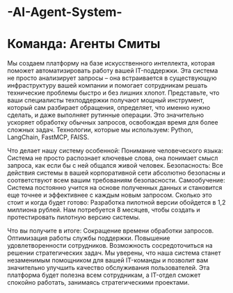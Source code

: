 # -AI-Agent-System-
# Команда: Агенты Смиты

Мы создаем платформу на базе искусственного интеллекта, которая поможет автоматизировать работу вашей IT-поддержки. Эта система не просто анализирует запросы – она встраивается в существующую инфраструктуру вашей компании и помогает сотрудникам решать технические проблемы быстро и без лишних хлопот.
Представьте, что ваши специалисты техподдержки получают мощный инструмент, который сам разбирает обращения, определяет, что именно нужно сделать, и даже выполняет рутинные операции. Это значительно ускоряет обработку обычных запросов, освобождая время для более сложных задач.
Технологии, которые мы используем: Python, LangChain, FastMCP, FAISS.

Что делает нашу систему особенной:
Понимание человеческого языка: Система не просто распознает ключевые слова, она понимает смысл запроса, как если бы с ней общался живой человек.
Безопасность: Все действия системы в вашей корпоративной сети абсолютно безопасны и соответствуют всем вашим требованиям безопасности.
Самообучение: Система постоянно учится на основе полученных данных и становится еще точнее и эффективнее с каждым новым запросом.
Сколько это стоит и когда будет готово:
Разработка пилотной версии обойдется в 1,2 миллиона рублей.
Нам потребуется 8 месяцев, чтобы создать и протестировать пилотную версию системы.

Что вы получите в итоге:
Сокращение времени обработки запросов.
Оптимизация работы службы поддержки.
Повышение удовлетворенности сотрудников.
Возможность сосредоточиться на решении стратегических задач.
Мы уверены, что наша система станет незаменимым помощником для вашей IT-команды и позволит вам значительно улучшить качество обслуживания пользователей. Эта платформа будет полезна всем сотрудникам, а IT-отдел сможет спокойно работать, занимаясь стратегическими проектами.
